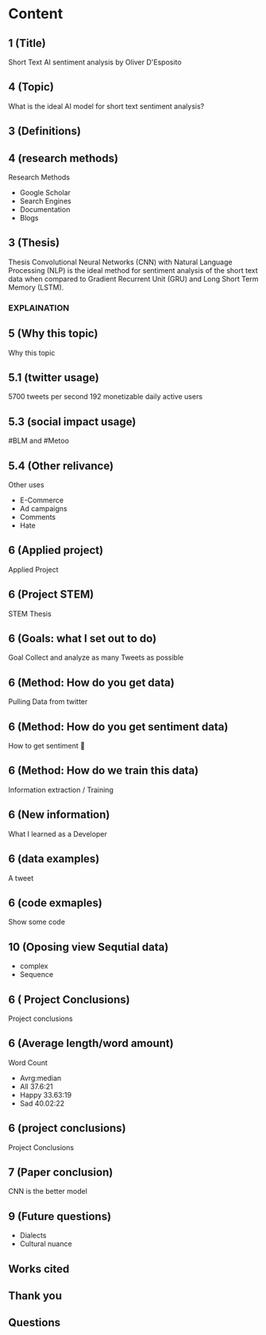# Content

## 1 (Title)

Short Text AI sentiment analysis
by Oliver D'Esposito

<!-- Probably wearing my button up computer shirt and sipping out of coding mug

- I will not able to go over everything in the presentation 
- NLP will be skipped  
 -->

## 4 (Topic)

What is the ideal AI model for short text sentiment analysis?

<!--
A pipline is all the methods (code, databases, apis) that Is used in a program

We will get more into this pipline as I get into deffintions
-->

## 3 (Definitions)



## 4 (research methods)

Research Methods

- Google Scholar
- Search Engines
- Documentation
- Blogs

<!-- 
- Code documentation for the tools I was using like TensorFlow
-->


## 3 (Thesis)

Thesis
Convolutional Neural Networks (CNN) with Natural Language Processing (NLP) is the ideal method for sentiment analysis of the short text data when compared to Gradient Recurrent Unit (GRU) and Long Short Term Memory (LSTM). 

<!-- 
You first question is what? so we will come back to this after I define some things -->

### EXPLAINATION

## 5 (Why this topic)

Why this topic

<!--
- Huge usage and impact
-->

## 5.1 (twitter usage)

5700 tweets per second
192 monetizable daily active users

<!-- 
- This is not even peak usage 2013
- Due to newer polices Twitter no longer publishes this data
- Many issues are discussed on twitter
- Home of news, shopping, commutation, entertainment, controversy
- MDAU is a messure put out in finance reports
 -->

## 5.3 (social impact usage)

#BLM and #Metoo

<!-- 
There was a peak of 8.8 million tweets with teh BLM hashtag in one day
Massive movements on these platforms bring large change
 -->

## 5.4 (Other relivance)

Other uses

- E-Commerce
- Ad campaigns
- Comments
- Hate 

<!-- 
- Think amz basing item position of review sentiment
- Any ad you see the firm wanst to know how it did
- Comments on youtube videos can tell YT how to rank it
- The same research is usefull in blocking hatefull comments
 -->
## 6 (Applied project)

Applied Project

<!--
- First goal collect tweets and use my ai models (I might get to that later)
- Collecting tweets and then doing analyses
- I used tweets b/c twitter is the ideal examples to be tested
  - Emotion heavy
  - Open access
-->

## 6 (Project STEM)

STEM Thesis

<!-- 
- This is a natural STEM thesis
- AI is built out of MATH and CODE project and extra paper space let me explore this technical topic in full
- I am exploring the nuance of different ML models not it societal implications
- It is very grounded
 -->

## 6 (Goals: what I set out to do) 

Goal
Collect and analyze as many Tweets as possible

<!-- 
- Show dependent on single position reliant words b/c therefor CNN
 -->
## 6 (Method: How do you get data)

Pulling Data from twitter
<!-- 
- API licenses
- Every hour pulled tweets from top 20 Trending topics
- Stored in a database
 -->

## 6 (Method: How do you get sentiment data)

How to get sentiment 🤔

<!-- 
- We could do it by hand
- Took from stanford
- Twitter users classify sentimnet with emojis 
- for each trend - search all happy / sad excluding/ store
 -->

## 6 (Method: How do we train this data)

Information extraction / Training

<!-- 
- Used tensorflow
- Other gerneral python code
- Key words
- Length
 -->

## 6 (New information)

What I learned as a Developer

<!--
Very chalenging
- Hardware faluire
- Realy bad bug
- ISsues with runing on GPU
- Issues with acuracy
-->

## 6 (data examples)

A tweet

<!-- 
Some examples of how I used the data
-->

## 6 (code exmaples)

Show some code

<!--  -->

## 10 (Oposing view Sequtial data)

- complex
- Sequence
<!-- 

Before I get to conclusions
- Some say they are to complex
- Some say sequence is still important
-->
## 6 ( Project Conclusions)

Project conclusions

<!-- These conclusions support my thesis -->

## 6 (Average length/word amount)

Word Count

- Avrg:median
- All 37.6:21
- Happy 33.63:19
- Sad 40.02:22

<!-- 25th percentile 7 words
Shows a tendency for short 
 -->

## 6 (project conclusions)

Project Conclusions

<!-- B/c short and therefor if we can detect is is most likly key words -->

## 7 (Paper conclusion)

CNN is the better model

<!-- 
b/c these tweets are short that importance for sequential understanding dwindles. While need for recognition of position irrelevant words gets more important
 -->

## 9 (Future questions)

- Dialects
- Cultural nuance

<!-- 
How do diffrencet dialects effects this conclusion
Cultural comedy
 -->


## Works cited

## Thank you

## Questions 
